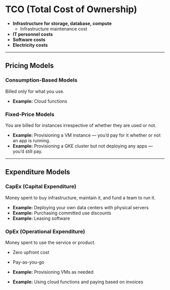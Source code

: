 # TCO (Total Cost of Ownership)

- **Infrastructure for storage, database, compute**
  - Infrastructure maintenance cost
- **IT personnel costs**
- **Software costs**
- **Electricity costs**

---

## Pricing Models

### Consumption-Based Models
Billed only for what you use.

- **Example:** Cloud functions

### Fixed-Price Models
You are billed for instances irrespective of whether they are used or not.

- **Example:** Provisioning a VM instance — you’d pay for it whether or not an app is running.
- **Example:** Provisioning a GKE cluster but not deploying any apps — you’d still pay.

---

## Expenditure Models

### CapEx (Capital Expenditure)
Money spent to buy infrastructure, maintain it, and fund a team to run it.

- **Example:** Deploying your own data centers with physical servers
- **Example:** Purchasing committed use discounts
- **Example:** Leasing software

### OpEx (Operational Expenditure)
Money spent to use the service or product.

- Zero upfront cost
- Pay-as-you-go

- **Example:** Provisioning VMs as needed
- **Example:** Using cloud functions and paying based on invoices
